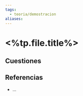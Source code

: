 ```yaml
---
tags:
  - teoria/demostracion
aliases:
---
```

# <%tp.file.title%>

## Cuestiones

## Referencias
- ...
